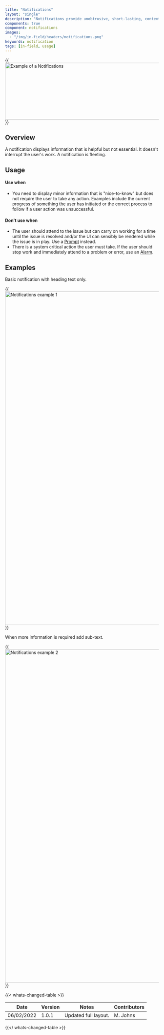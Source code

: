 ```yaml
---
title: "Notifications"
layout: "single"
description: "Notifications provide unobtrusive, short-lasting, contextual feedback to the user."
components: true
component: notifications
images:
  - "/img/in-field/headers/notifications.png"
keywords: notification
tags: [in-field, usage]
---
```


{{<img src="/img/in-field/notifications.svg" dark="/img/in-field/notifications-dark.svg" width="961" height="185" alt="Example of a Notifications" loading="eager">}}

## Overview

A notification displays information that is helpful but not essential. It doesn't interrupt the user's work. A notification is fleeting.

## Usage

#### Use when

- You need to display minor information that is "nice-to-know" but does not require the user to take any action. Examples include the current progress of something the user has initiated or the correct process to follow if a user action was unsuccessful.

#### Don't use when

- The user should attend to the issue but can carry on working for a time until the issue is resolved and/or the UI can sensibly be rendered while the issue is in play. Use a [Prompt](/components/in-field/prompt/) instead.
- There is a system critical action the user must take. If the user should stop work and immediately attend to a problem or error, use an [Alarm](/components/in-field/alarms/).

## Examples

Basic notification with heading text only.

{{<img src="/img/in-field/notifications-example-1.svg" dark="/img/in-field/notifications-example-1-dark.svg" width="1087" alt="Notifications example 1" loading="auto">}}

When more information is required add sub-text.

{{<img src="/img/in-field/notifications-example-2.svg" dark="/img/in-field/notifications-example-2-dark.svg" width="1087" alt="Notifications example 2" loading="auto">}}

{{< whats-changed-table >}}

| Date       | Version | Notes                | Contributors |
| ---------- | ------- | -------------------- | ------------ |
| 06/02/2022 | 1.0.1   | Updated full layout. | M. Johns     |

{{</ whats-changed-table >}}
